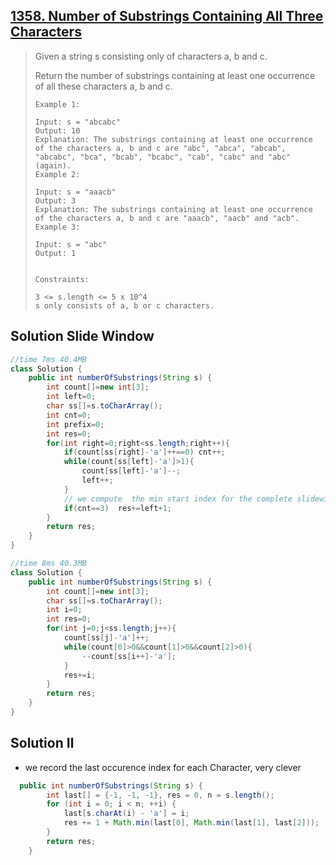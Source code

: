 ## [1358. Number of Substrings Containing All Three Characters](https://leetcode-cn.com/problems/number-of-substrings-containing-all-three-characters/)

> Given a string s consisting only of characters a, b and c.
>
> Return the number of substrings containing at least one occurrence of all these characters a, b and c.
>
> 
>
> ```
> Example 1:
> 
> Input: s = "abcabc"
> Output: 10
> Explanation: The substrings containing at least one occurrence of the characters a, b and c are "abc", "abca", "abcab", "abcabc", "bca", "bcab", "bcabc", "cab", "cabc" and "abc" (again). 
> Example 2:
> 
> Input: s = "aaacb"
> Output: 3
> Explanation: The substrings containing at least one occurrence of the characters a, b and c are "aaacb", "aacb" and "acb". 
> Example 3:
> 
> Input: s = "abc"
> Output: 1
> 
> 
> Constraints:
> 
> 3 <= s.length <= 5 x 10^4
> s only consists of a, b or c characters.
> ```
>
> 

## Solution Slide Window

```java
//time 7ms 40.4MB 
class Solution {
    public int numberOfSubstrings(String s) {
        int count[]=new int[3];
        int left=0;
        char ss[]=s.toCharArray();
        int cnt=0;
        int prefix=0;
        int res=0;
        for(int right=0;right<ss.length;right++){
            if(count[ss[right]-'a']++==0) cnt++;
            while(count[ss[left]-'a']>1){
                count[ss[left]-'a']--;
                left++;
            }
            // we compute  the min start index for the complete slidewindow
            if(cnt==3)  res+=left+1;
        }
        return res;
    }
}
```

```java
//time 8ms 40.3MB
class Solution {
    public int numberOfSubstrings(String s) {
        int count[]=new int[3];
        char ss[]=s.toCharArray();
        int i=0;
        int res=0;
        for(int j=0;j<ss.length;j++){
            count[ss[j]-'a']++;
            while(count[0]>0&&count[1]>0&&count[2]>0){
                --count[ss[i++]-'a'];
            }
            res+=i; 	
        }
        return res;
    }
}	
```

## Solution Ⅱ

* we record the last occurence index for each  Character, very clever

```java
  public int numberOfSubstrings(String s) {
        int last[] = {-1, -1, -1}, res = 0, n = s.length();
        for (int i = 0; i < n; ++i) {
            last[s.charAt(i) - 'a'] = i;
            res += 1 + Math.min(last[0], Math.min(last[1], last[2]));
        }
        return res;
    }
```

